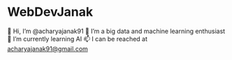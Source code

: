 # WebDevJanak
👋 Hi, I’m @acharyajanak91
👀 I’m a big data and machine learning enthusiast
🌱 I’m currently learning AI
📫 I can be reached at acharyajanak91@gmail.com
